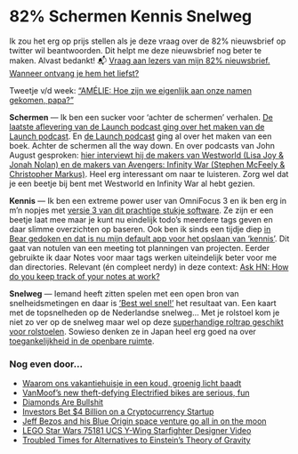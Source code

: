 # 82% Schermen Kennis Snelweg 

Ik zou het erg op prijs stellen als je deze vraag over de 82% nieuwsbrief op twitter wil beantwoorden. Dit helpt me deze nieuwsbrief nog beter te maken. Alvast bedankt! 📬 [Vraag aan lezers van mijn 82% nieuwsbrief. Wanneer ontvang je hem het liefst?](https://twitter.com/Reinier/status/1002449004406431744)

Tweetje v/d week: [“AMÉLIE: Hoe zijn we eigenlijk aan onze namen gekomen, papa?”](https://twitter.com/KasperSoeters/status/999706491274846208)

**Schermen** — Ik ben een sucker voor ‘achter de schermen’ verhalen. [De laatste aflevering van de Launch podcast ging over het maken van de Launch podcast](https://castro.fm/episode/adv2NH). En [de Launch podcast](http://wondery.fm/launchhome) ging al over het maken van een boek. Achter de schermen all the  way down. En over podcasts van John August gesproken: [hier interviewt hij de makers van Westworld (Lisa Joy & Jonah Nolan) en de makers van Avengers: Infinity War (Stephen McFeely & Christopher Markus)](http://scriptnotes.net/352-infinite-westworld). Heel erg interessant om naar te luisteren. Zorg wel dat je een beetje bij bent met Westworld en Infinity War al hebt gezien.

**Kennis** — Ik ben een extreme power user van OmniFocus 3 en ik ben erg in m’n nopjes met [versie 3 van dit prachtige stukje software](https://www.macstories.net/reviews/omnifocus-3-review-more-approachable-and-powerful-all-at-once/). Ze zijn er een beetje laat mee maar je kunt nu eindelijk todo’s meerdere tags geven en daar slimme overzichten op baseren. Ook ben ik sinds een tijdje diep [in Bear gedoken en dat is nu mijn default app voor het opslaan van ‘kennis’](http://www.bear-writer.com). Dit gaat van notulen van een meeting tot planningen van projecten. Eerder gebruikte ik daar Notes voor maar tags werken uiteindelijk beter voor me dan directories. Relevant (én compleet nerdy) in deze context: [Ask HN: How do you keep track of your notes at work?](https://news.ycombinator.com/item?id=16838093)

**Snelweg** — Iemand heeft zitten spelen met een open bron van snelheidsmetingen en daar is [’Best wel snel!’](http://www.bestwelsnel.nl/) het resultaat van. Een kaart met de topsnelheden op de Nederlandse snelweg… Met je rolstoel kom je niet zo ver op de snelweg maar wel op deze [superhandige roltrap geschikt voor rolstoelen](https://m.youtube.com/watch?v=OFb_bToszdk). Sowieso denken ze in Japan heel erg goed na over [toegankelijkheid in de openbare ruimte](https://www.accessible-japan.com/no-elevator-no-problem/).

### Nog even door…

- [Waarom ons vakantiehuisje in een koud, groenig licht baadt](https://www.volkskrant.nl/wetenschap/waarom-ons-vakantiehuisje-in-een-koud-groenig-licht-baadt~bc9659b6/)
- [VanMoof’s new theft-defying Electrified bikes are serious, fun](https://www.theverge.com/2018/5/29/17404180/vanmoof-s2-x2-price-date-specs)
- [Diamonds Are Bullshit](https://priceonomics.com/post/45768546804/diamonds-are-bullshit)
- [Investors Bet $4 Billion on a Cryptocurrency Startup](https://www.wsj.com/articles/investors-bet-4-billion-on-a-cryptocurrency-startup-1527591600?mod=e2tw)
- [Jeff Bezos and his Blue Origin space venture go all in on the moon](https://www.geekwire.com/2018/jeff-bezos-blue-origin-space-venture-go-moon-settlements/)
- [LEGO Star Wars 75181 UCS Y-Wing Starfighter Designer Video](http://www.bouwsteentjes.info/lego-star-wars-75181-ucs-y-wing-starfighter-designer-video/)
- [Troubled Times for Alternatives to Einstein’s Theory of Gravity](https://www.quantamagazine.org/troubled-times-for-alternatives-to-einsteins-theory-of-gravity-20180430/)

